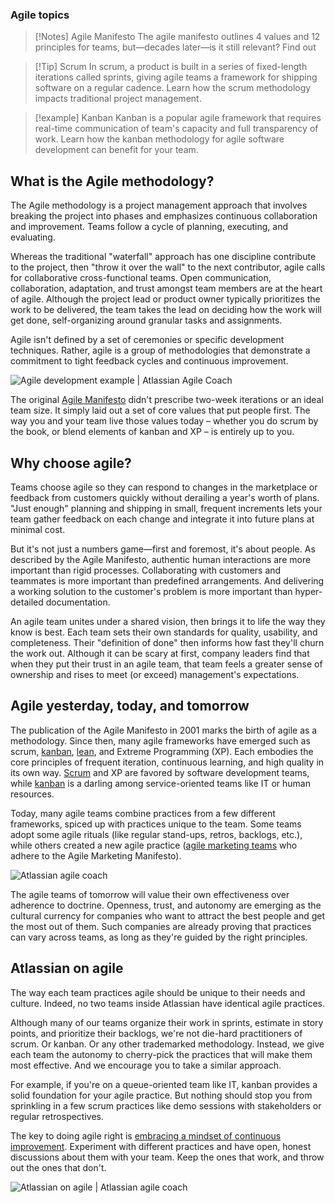 
### Agile topics

>[!Notes] Agile Manifesto
> The agile manifesto outlines 4 values and 12 principles for teams, but—decades later—is it still relevant? Find out

>[!Tip] Scrum
>In scrum, a product is built in a series of fixed-length iterations called sprints, giving agile teams a framework for shipping software on a regular cadence. Learn how the scrum methodology impacts traditional project management.

>[!example] Kanban
> Kanban is a popular agile framework that requires real-time communication of team's capacity and full transparency of work. Learn how the kanban methodology for agile software development can benefit for your team.

## What is the Agile methodology?

The Agile methodology is a project management approach that involves breaking the project into phases and emphasizes continuous collaboration and improvement. Teams follow a cycle of planning, executing, and evaluating.

Whereas the traditional "waterfall" approach has one discipline contribute to the project, then "throw it over the wall" to the next contributor, agile calls for collaborative cross-functional teams. Open communication, collaboration, adaptation, and trust amongst team members are at the heart of agile. Although the project lead or product owner typically prioritizes the work to be delivered, the team takes the lead on deciding how the work will get done, self-organizing around granular tasks and assignments.

Agile isn't defined by a set of ceremonies or specific development techniques. Rather, agile is a group of methodologies that demonstrate a commitment to tight feedback cycles and continuous improvement.

![Agile development example | Atlassian Agile Coach](https://wac-cdn.atlassian.com/dam/jcr:5e0e5b6f-9329-4c20-a711-6eef96956d88/nursery-teams%20(1).svg?cdnVersion=2472)

The original [Agile Manifesto](http://agilemanifesto.org/) didn't prescribe two-week iterations or an ideal team size. It simply laid out a set of core values that put people first. The way you and your team live those values today – whether you do scrum by the book, or blend elements of kanban and XP – is entirely up to you.

## Why choose agile?

Teams choose agile so they can respond to changes in the marketplace or feedback from customers quickly without derailing a year's worth of plans. "Just enough" planning and shipping in small, frequent increments lets your team gather feedback on each change and integrate it into future plans at minimal cost.

But it's not just a numbers game—first and foremost, it's about people. As described by the Agile Manifesto, authentic human interactions are more important than rigid processes. Collaborating with customers and teammates is more important than predefined arrangements. And delivering a working solution to the customer's problem is more important than hyper-detailed documentation.

An agile team unites under a shared vision, then brings it to life the way they know is best. Each team sets their own standards for quality, usability, and completeness. Their "definition of done" then informs how fast they'll churn the work out. Although it can be scary at first, company leaders find that when they put their trust in an agile team, that team feels a greater sense of ownership and rises to meet (or exceed) management's expectations.

## Agile yesterday, today, and tomorrow

The publication of the Agile Manifesto in 2001 marks the birth of agile as a methodology. Since then, many agile frameworks have emerged such as scrum, [kanban](https://www.atlassian.com/agile/kanban), [lean](https://www.atlassian.com/agile/agile-at-scale/lean-portfolio-management), and Extreme Programming (XP). Each embodies the core principles of frequent iteration, continuous learning, and high quality in its own way. [Scrum](https://www.atlassian.com/agile/scrum) and XP are favored by software development teams, while [kanban](https://www.atlassian.com/agile/kanban) is a darling among service-oriented teams like IT or human resources.

Today, many agile teams combine practices from a few different frameworks, spiced up with practices unique to the team. Some teams adopt some agile rituals (like regular stand-ups, retros, backlogs, etc.), while others created a new agile practice ([agile marketing teams](https://www.atlassian.com/agile/agile-marketing/what-is-agile-marketing) who adhere to the Agile Marketing Manifesto).

![Atlassian agile coach](https://wac-cdn.atlassian.com/dam/jcr:8631b273-6575-4586-9a9a-f5eb84d4b46f/illustrations-spot-Code%20Release%202.svg?cdnVersion=2472)

The agile teams of tomorrow will value their own effectiveness over adherence to doctrine. Openness, trust, and autonomy are emerging as the cultural currency for companies who want to attract the best people and get the most out of them. Such companies are already proving that practices can vary across teams, as long as they're guided by the right principles.

## Atlassian on agile

The way each team practices agile should be unique to their needs and culture. Indeed, no two teams inside Atlassian have identical agile practices.

Although many of our teams organize their work in sprints, estimate in story points, and prioritize their backlogs, we're not die-hard practitioners of scrum. Or kanban. Or any other trademarked methodology. Instead, we give each team the autonomy to cherry-pick the practices that will make them most effective. And we encourage you to take a similar approach.

For example, if you're on a queue-oriented team like IT, kanban provides a solid foundation for your agile practice. But nothing should stop you from sprinkling in a few scrum practices like demo sessions with stakeholders or regular retrospectives.

The key to doing agile right is [embracing a mindset of continuous improvement](https://www.atlassian.com/blog/agile/how-to-stay-agile-and-keep-improving). Experiment with different practices and have open, honest discussions about them with your team. Keep the ones that work, and throw out the ones that don't.

![Atlassian on agile | Atlassian agile coach](https://wac-cdn.atlassian.com/dam/jcr:358e6b8e-5eec-428f-8d2f-c9aedb962263/illustrations-spot-hero-Status%20Page%20Light-1115x898@2x.png?cdnVersion=2472)